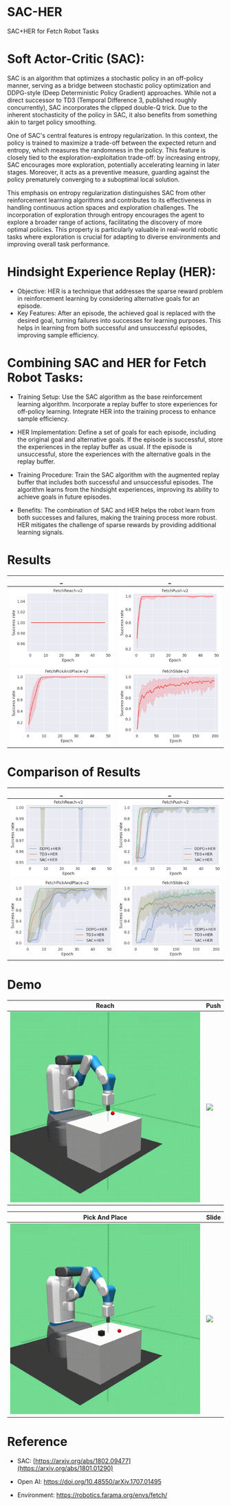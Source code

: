 # SAC-HER
SAC+HER for Fetch Robot Tasks

# Soft Actor-Critic (SAC):
SAC is an algorithm that optimizes a stochastic policy in an off-policy manner, serving as a bridge between stochastic policy optimization and DDPG-style (Deep Deterministic Policy Gradient) approaches. While not a direct successor to TD3 (Temporal Difference 3, published roughly concurrently), SAC incorporates the clipped double-Q trick. Due to the inherent stochasticity of the policy in SAC, it also benefits from something akin to target policy smoothing.

One of SAC's central features is entropy regularization. In this context, the policy is trained to maximize a trade-off between the expected return and entropy, which measures the randomness in the policy. This feature is closely tied to the exploration-exploitation trade-off: by increasing entropy, SAC encourages more exploration, potentially accelerating learning in later stages. Moreover, it acts as a preventive measure, guarding against the policy prematurely converging to a suboptimal local solution.

This emphasis on entropy regularization distinguishes SAC from other reinforcement learning algorithms and contributes to its effectiveness in handling continuous action spaces and exploration challenges. The incorporation of exploration through entropy encourages the agent to explore a broader range of actions, facilitating the discovery of more optimal policies. This property is particularly valuable in real-world robotic tasks where exploration is crucial for adapting to diverse environments and improving overall task performance.

# Hindsight Experience Replay (HER):

-  Objective: HER is a technique that addresses the sparse reward problem in reinforcement learning by considering alternative goals for an episode.
-  Key Features:
After an episode, the achieved goal is replaced with the desired goal, turning failures into successes for learning purposes.
This helps in learning from both successful and unsuccessful episodes, improving sample efficiency.

# Combining SAC and HER for Fetch Robot Tasks:

- Training Setup:
Use the SAC algorithm as the base reinforcement learning algorithm.
Incorporate a replay buffer to store experiences for off-policy learning.
Integrate HER into the training process to enhance sample efficiency.

- HER Implementation:
Define a set of goals for each episode, including the original goal and alternative goals.
If the episode is successful, store the experiences in the replay buffer as usual.
If the episode is unsuccessful, store the experiences with the alternative goals in the replay buffer.

- Training Procedure:
Train the SAC algorithm with the augmented replay buffer that includes both successful and unsuccessful episodes.
The algorithm learns from the hindsight experiences, improving its ability to achieve goals in future episodes.

- Benefits:
The combination of SAC and HER helps the robot learn from both successes and failures, making the training process more robust.
HER mitigates the challenge of sparse rewards by providing additional learning signals.

# Results
|_|_|
|:---:|:---:|
![](Figures/FetchReach-v2.png)| ![](Figures/FetchPush-v2.png)|
![](Figures/FetchPickAndPlace-v2.png)| ![](Figures/FetchSlide-v2.png)|

# Comparison of Results
|_|_|
|:---:|:---:|
![](Figures/FetchReach-v2_cp.png)| ![](Figures/FetchPush-v2_cp.png)|
![](Figures/FetchPickAndPlace-v2_cp.png)| ![](Figures/FetchSlide-v2_cp.png)|

# Demo

Reach| Push|
-----------------------|-----------------------|
![](Videos/Reach.gif)| ![](Videos/Push.gif)|


Pick And Place | Slide|
-----------------------|-----------------------|
![](Videos/PickAndPlace.gif)|![](Videos/Slide.gif)


# Reference
- SAC: [https://arxiv.org/abs/1802.09477](https://arxiv.org/abs/1801.01290)
  
- Open AI: https://doi.org/10.48550/arXiv.1707.01495
  
- Environment: https://robotics.farama.org/envs/fetch/

